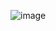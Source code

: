 
![image](https://github.com/ProboticsX/Kubernetes/assets/36927669/8c8d0528-f758-410e-a60e-063467ecebe7)
